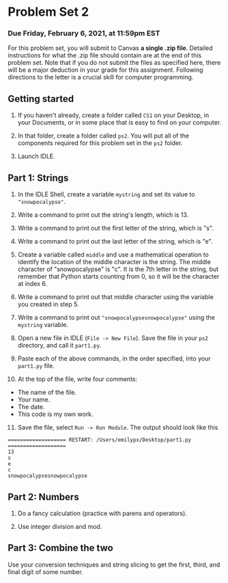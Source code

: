 # Problem Set 2
### Due Friday, February 6, 2021, at 11:59pm EST

For this problem set, you will submit to Canvas **a single .zip file**. Detailed instructions for what the .zip file should contain are at the end of this problem set. Note that if you do not submit the files as specified here, there will be a major deduction in your grade for this assignment. Following directions to the letter is a crucial skill for computer programming.

## Getting started

1. If you haven't already, create a folder called `CS1` on your Desktop, in your Documents, or in some place that is easy to find on your computer.

2. In that folder, create a folder called `ps2`. You will put all of the components required for this problem set in the `ps2` folder.

3. Launch IDLE.

## Part 1: Strings

1. In the IDLE Shell, create a variable `mystring` and set its value to `"snowpocalypse"`. 

2. Write a command to print out the string's length, which is 13.

3. Write a command to print out the first letter of the string, which is "s".

4. Write a command to print out the last letter of the string, which is "e".

5. Create a variable called `middle` and use a mathematical operation to identify the location of the middle character is the string. The middle character of "snowpocalypse" is "c". It is the 7th letter in the string, but remember that Python starts counting from 0, so it will be the character at index 6. 

6. Write a command to print out that middle character using the variable you created in step 5.

7. Write a command to print out `"snowpocalypsesnowpocalypse"` using the `mystring` variable.

8. Open a new file in IDLE (`File -> New File`). Save the file in your `ps2` directory, and call it `part1.py`.

9. Paste each of the above commands, in the order specified, into your `part1.py` file.

10. At the top of the file, write four comments:

* The name of the file.
* Your name.
* The date.
* This code is my own work. 

11. Save the file, select `Run -> Run Module`. The output should look like this

```
=================== RESTART: /Users/emilypx/Desktop/part1.py ===================
13
s
e
c
snowpocalypsesnowpocalypse
```




## Part 2: Numbers

1. Do a fancy calculation (practice with parens and operators).

2. Use integer division and mod.


## Part 3: Combine the two
Use your conversion techniques and string slicing to get the first, third, and final digit of some number.
